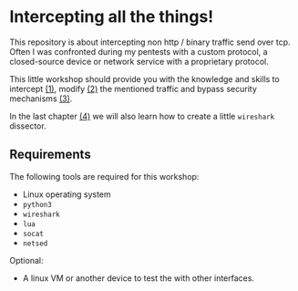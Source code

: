 # Intercepting all the things!

This repository is about intercepting non http / binary traffic send over tcp.
Often I was confronted during my pentests with a custom protocol, a closed-source device or network service
with a proprietary protocol.

This little workshop should provide you with the knowledge and skills to intercept [(1)](/binary-network-protocol/challenges/01), modify [(2)](/binary-network-protocol/challenges/02) the mentioned traffic and bypass security mechanisms [(3)](/binary-network-protocol/challenges/03).

In the last chapter [(4)](/binary-network-protocol/challenges/04) we will also learn how to create a little `wireshark` dissector.

## Requirements

The following tools are required for this workshop:
- Linux operating system
- `python3`
- `wireshark`
- `lua`
- `socat`
- `netsed`

Optional:
- A linux VM or another device to test the with other interfaces.
